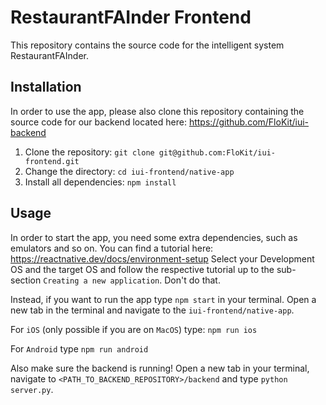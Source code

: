 # RestaurantFAInder Frontend

This repository contains the source code for the intelligent system RestaurantFAInder.

## Installation

In order to use the app, please also clone this repository containing the source code for our backend located here: https://github.com/FloKit/iui-backend

1. Clone the repository: `git clone git@github.com:FloKit/iui-frontend.git`
2. Change the directory: `cd iui-frontend/native-app`
3. Install all dependencies: `npm install`

## Usage

In order to start the app, you need some extra dependencies, such as emulators and so on.
You can find a tutorial here: https://reactnative.dev/docs/environment-setup
Select your Development OS and the target OS and follow the respective tutorial up to the sub-section `Creating a new application`.
Don't do that.

Instead, if you want to run the app type `npm start` in your terminal.
Open a new tab in the terminal and navigate to the `iui-frontend/native-app`.

For `iOS` (only possible if you are on `MacOS`) type: `npm run ios`

For `Android` type `npm run android`

Also make sure the backend is running!
Open a new tab in your terminal, navigate to `<PATH_TO_BACKEND_REPOSITORY>/backend` and type `python server.py`.
